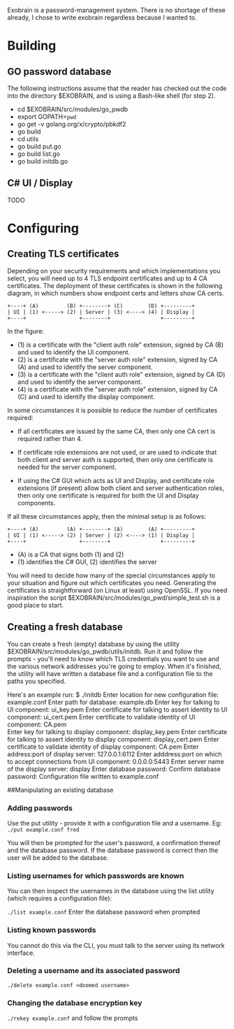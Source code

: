 Exobrain is a password-management system.  There is no shortage of
these already, I chose to write exobrain regardless because I wanted
to.


Building
========

GO password database 
-------

   The following instructions assume that the reader has checked out the code into the directory $EXOBRAIN, and is using a Bash-like shell (for step 2).
   
- cd $EXOBRAIN/src/modules/go_pwdb
- export GOPATH=`pwd` 
- go get -v golang.org/x/crypto/pbkdf2
- go build
- cd utils
- go build put.go
- go build list.go
- go build initdb.go

C# UI / Display
---------------
TODO

Configuring
===========

Creating TLS certificates
-------------------------

Depending on your security requirements and which implementations you
select, you will need up to 4 TLS endpoint certificates and up to 4 CA
certificates.  The deployment of these certificates is shown in the
following diagram, in which numbers show endpoint certs and letters
show CA certs.

    +----+ (A)         (B) +--------+ (C)        (D) +---------+
    | UI | (1) <-----> (2) | Server | (3) <----> (4) | Display |
    +----+                 +--------+                +---------+

In the figure:

- (1) is a certificate with the "client auth role" extension,
   signed by CA (B) and used to identify the UI component.
- (2) is a certificate with the "server auth role" extension,
   signed by CA (A) and used to identify the server component.
- (3) is a certificate with the "client auth role" extension,
   signed by CA (D) and used to identify the server component.
- (4) is a certificate with the "server auth role" extension,
   signed by CA (C) and used to identify the display component.

In some circumstances it is possible to reduce the number of
certificates required:

- If all certificates are issued by the same CA, then only one CA cert
  is required rather than 4.

- If certificate role extensions are not used, or are used to indicate
  that both client and server auth is supported, then only one
  certificate is needed for the server component.
    
- If using the C# GUI which acts as UI and Display, and certificate
  role extensions (if present) allow both client and server
  authentication roles, then only one certificate is required for both
  the UI and Display components.

If all these circumstances apply, then the minimal setup is as follows:

    +----+ (A)         (A) +--------+ (A)        (A) +---------+
    | UI | (1) <-----> (2) | Server | (2) <----> (1) | Display |
    +----+                 +--------+                +---------+

- (A) is a CA that signs both (1) and (2)
- (1) identifies the C# GUI, (2) identifies the server

You will need to decide how many of the special circumstances apply to
your situation and figure out which certificates you need.  Generating
the certificates is straightforward (on Linux at least) using
OpenSSL. If you need inspiration the script
$EXOBRAIN/src/modules/go_pwd/simple_test.sh is a good place to start.

Creating a fresh database
-------------------------

You can create a fresh (empty) database by using the utility
$EXOBRAIN/src/modules/go_pwdb/utils/initdb.  Run it and follow the
prompts - you'll need to know which TLS credentials you want to use
and the various network addresses you're going to employ.  When it's
finished, the utility will have written a database file and a
configuration file to the paths you specified.

Here's an example run:
    $ ./initdb 
    Enter location for new configuration file: example.conf
    Enter path for database: example.db
    Enter key for talking to UI component: ui_key.pem
    Enter certificate for talking to assert identity to UI component: ui_cert.pem
    Enter certificate to validate identity of UI component: CA.pem  
    Enter key for talking to display component: display_key.pem
    Enter certificate for talking to assert identity to display component: display_cert.pem
    Enter certificate to validate identity of display component: CA.pem
    Enter address:port of display server: 127.0.0.1:6112
    Enter adddress:port on which to accept connections from UI component: 0.0.0.0:5443
    Enter server name of the display server: display
    Enter database password: 
    Confirm database password: 
    Configuration file written to example.conf

##Manipulating an existing database

### Adding passwords

Use the put utility - provide it with a configuration file and a username.
Eg: `./put example.conf fred`

You will then be prompted for the user's password, a confirmation
thereof and the database password.  If the database password is
correct then the user will be added to the database.

### Listing usernames for which passwords are known

You can then inspect the usernames in the database using the list
utility (which requires a configuration file):

`./list example.conf`
Enter the database password when prompted

### Listing known passwords
You cannot do this via the CLI, you must talk to the server using its network interface.

### Deleting a username and its associated password
`./delete example.conf <doomed username>`

### Changing the database encryption key
`./rekey example.conf` and follow the prompts

